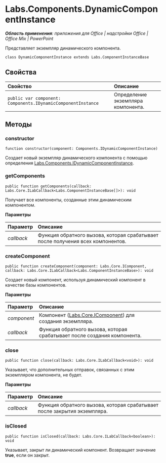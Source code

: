 
# Labs.Components.DynamicComponentInstance

 _**Область применения**: приложения для Office | надстройки Office | Office Mix | PowerPoint_

Представляет экземпляр динамического компонента.

```
class DynamicComponentInstance extends Labs.ComponentInstanceBase
```


## Свойства


|Свойство|Описание|
|:-----|:-----|
| `public var component: Components.IDynamicComponentInstance`|Определение экземпляра компонента.|

## Методы




### constructor

 `function constructor(component: Components.IDynamicComponentInstance)`

Создает новый экземпляр динамического компонента с помощью определения [Labs.Components.IDynamicComponentInstance](../../reference/office-mix/labs.components.idynamiccomponentinstance.md).


### getComponents

 `public function getComponents(callback: Labs.Core.ILabCallback<Labs.ComponentInstanceBase[]>): void`

Получает все компоненты, созданные этим динамическим компонентом.

 **Параметры**


|Параметр|Описание|
|:-----|:-----|
| _callback_|Функция обратного вызова, которая срабатывает после получения всех компонентов.|

### createComponent

 `public function createComponent(component: Labs.Core.IComponent, callback: Labs.Core.ILabCallback<Labs.ComponentInstanceBase>): void`

Создает новый компонент, используя динамический компонент в качестве базы компонентов.

 **Параметры**


|Параметр|Описание|
|:-----|:-----|
| _component_|Компонент ([Labs.Core.IComponent](../../reference/office-mix/labs.core.icomponent.md)) для создания экземпляра.|
| _callback_|Функция обратного вызова, которая срабатывает после создания компонента.|

### close

 `public function close(callback: Labs.Core.ILabCallback<void>): void`

Указывает, что дополнительных отправок, связанных с этим экземпляром компонента, не будет.

 **Параметры**


|Параметр|Описание|
|:-----|:-----|
| _callback_|Функция обратного вызова, которая срабатывает после закрытия экземпляра.|

### isClosed

 `public function isClosed(callback: Labs.Core.ILabCallback<boolean>): void`

Указывает, закрыт ли динамический компонент. Возвращает значение **true**, если он закрыт.

